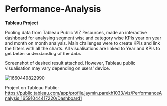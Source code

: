 # Performance-Analysis
**Tableau Project**

Pooling data from Tableau Public VIZ Resources, made an interactive dashboard for analysing segment wise and category wise KPIs year on year and month on month analysis.
Main challenges were to create KPIs and link the filters with all the charts. All visualisations are linked to Year and KPIs to get better understanding of the data.

Screenshot of desired result attached. However, Tableau public visualisation may vary depending on users' device.

![1660449822990](https://user-images.githubusercontent.com/103810228/185744774-5b54258a-3f0a-4420-bf2a-b48751d9e600.jpg)

Project on Tableau Public: https://public.tableau.com/app/profile/jaymin.parekh1033/viz/PerformanceAnalysis_16591044417220/Dashboard1
